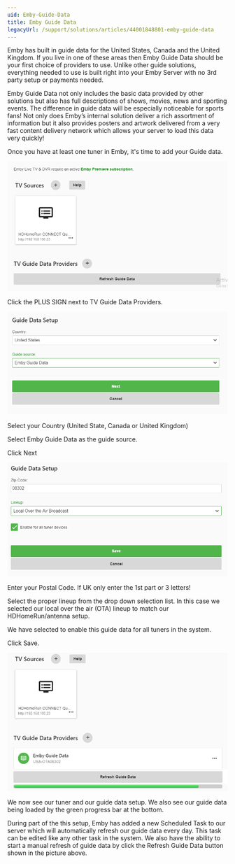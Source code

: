 ```yaml
---
uid: Emby-Guide-Data
title: Emby Guide Data
legacyUrl: /support/solutions/articles/44001848801-emby-guide-data
---
```


Emby has built in guide data for the United States, Canada and the United Kingdom. If you live in one of these areas then Emby Guide Data should be your first choice of providers to use.  Unlike other guide solutions, everything needed to use is built right into your Emby Server with no 3rd party setup or payments needed.

Emby Guide Data not only includes the basic data provided by other solutions but also has full descriptions of shows,  movies, news and sporting events.  The difference in guide data will be especially noticeable for sports fans! Not only does Emby’s internal solution deliver a rich assortment of information but it also provides posters and artwork delivered from a very fast content delivery network which allows your server to load this data very quickly!

Once you have at least one tuner in Emby, it's time to add your Guide data.

![hdhomerun5](images/server/hdhomerun5.png)

Click the PLUS SIGN next to TV Guide Data Providers.

![gracenote1](images/server/gracenote1.png)

Select your Country (United State, Canada or United Kingdom)

Select Emby Guide Data as the guide source.

Click Next

![gracenote2](images/server/gracenote2.png)

Enter your Postal Code. If UK only enter the 1st part or 3 letters!

Select the proper lineup from the drop down selection list. In this case we selected our local over the air (OTA) lineup to match our HDHomeRun/antenna setup.

We have selected to enable this guide data for all tuners in the system.

Click Save.

![gracenote3](images/server/gracenote3.png)

We now see our tuner and our guide data setup. We also see our guide data being loaded by the green progress bar at the bottom.

During part of the this setup, Emby has added a new Scheduled Task to our server which will automatically refresh our guide data every day. This task can be edited like any other task in the system.  We also have the ability to start a manual refresh of guide data by click the Refresh Guide Data button shown in the picture above.
